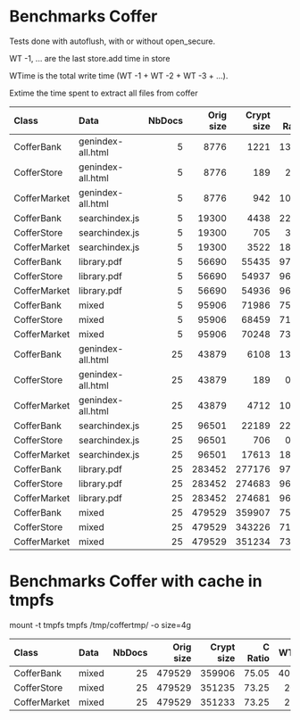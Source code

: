 # Benchmarks Coffer

Tests done with autoflush, with or without open_secure.

WT -1, ... are the last store.add time in store

WTime is the total write time (WT -1 + WT -2 + WT -3 + ...).

Extime the time spent to extract all files from coffer

| Class             | Data              | NbDocs | Orig size | Crypt size | C Ratio | WTime  | Extime | WT -1 | WT -2 | WT -3 | WT -4 |
|:------------------|:------------------|-------:|----------:|-----------:|--------:|-------:|-------:|------:|------:|------:|------:|
|CofferBank         |genindex-all.html  |      5 |      8776 |       1221 |   13.92 |   0.35 |   0.08 |  0.04 |  0.03 |  0.03 |  0.03 |
|CofferStore        |genindex-all.html  |      5 |      8776 |        189 |    2.15 |   0.34 |   0.03 |  0.06 |  0.06 |  0.07 |  0.06 |
|CofferMarket       |genindex-all.html  |      5 |      8776 |        942 |   10.74 |   0.40 |   0.06 |  0.07 |  0.07 |  0.07 |  0.07 |
|CofferBank         |searchindex.js     |      5 |     19300 |       4438 |   22.99 |   0.39 |   0.14 |  0.09 |  0.07 |  0.06 |  0.06 |
|CofferStore        |searchindex.js     |      5 |     19300 |        705 |    3.65 |   0.96 |   0.06 |  0.19 |  0.19 |  0.19 |  0.18 |
|CofferMarket       |searchindex.js     |      5 |     19300 |       3522 |   18.25 |   1.03 |   0.10 |  0.19 |  0.20 |  0.20 |  0.19 |
|CofferBank         |library.pdf        |      5 |     56690 |      55435 |   97.79 |   2.68 |   0.65 |  0.62 |  0.52 |  0.45 |  0.33 |
|CofferStore        |library.pdf        |      5 |     56690 |      54937 |   96.91 |   2.55 |   0.35 |  0.46 |  0.45 |  0.45 |  0.44 |
|CofferMarket       |library.pdf        |      5 |     56690 |      54936 |   96.91 |   2.65 |   0.31 |  0.48 |  0.47 |  0.47 |  0.47 |
|CofferBank         |mixed              |      5 |     95906 |      71986 |   75.06 |   9.94 |   1.05 |  3.21 |  2.53 |  1.84 |  1.12 |
|CofferStore        |mixed              |      5 |     95906 |      68459 |   71.38 |   4.17 |   0.39 |  0.77 |  0.77 |  0.77 |  0.77 |
|CofferMarket       |mixed              |      5 |     95906 |      70248 |   73.25 |   4.58 |   0.60 |  0.83 |  0.83 |  0.84 |  0.84 |
|CofferBank         |genindex-all.html  |     25 |     43879 |       6108 |   13.92 |   1.47 |   0.38 |  0.09 |  0.08 |  0.08 |  0.08 |
|CofferStore        |genindex-all.html  |     25 |     43879 |        189 |    0.43 |   1.65 |   0.11 |  0.06 |  0.06 |  0.06 |  0.06 |
|CofferMarket       |genindex-all.html  |     25 |     43879 |       4712 |   10.74 |   1.90 |   0.33 |  0.07 |  0.07 |  0.07 |  0.07 |
|CofferBank         |searchindex.js     |     25 |     96501 |      22189 |   22.99 |   3.98 |   0.69 |  0.24 |  0.23 |  0.23 |  0.23 |
|CofferStore        |searchindex.js     |     25 |     96501 |        706 |    0.73 |   4.85 |   0.25 |  0.18 |  0.18 |  0.18 |  0.18 |
|CofferMarket       |searchindex.js     |     25 |     96501 |      17613 |   18.25 |   5.09 |   0.49 |  0.20 |  0.20 |  0.20 |  0.20 |
|CofferBank         |library.pdf        |     25 |    283452 |     277176 |   97.79 |  67.14 |   3.15 |  7.29 |  6.32 |  6.04 |  6.57 |
|CofferStore        |library.pdf        |     25 |    283452 |     274683 |   96.91 |  11.89 |   1.27 |  0.42 |  0.42 |  0.42 |  0.42 |
|CofferMarket       |library.pdf        |     25 |    283452 |     274681 |   96.91 |  13.02 |   1.49 |  0.47 |  0.46 |  0.47 |  0.45 |
|CofferBank         |mixed              |     25 |    479529 |     359907 |   75.05 | 376.83 |   5.49 | 34.70 | 31.81 | 24.67 | 35.77 |
|CofferStore        |mixed              |     25 |    479529 |     343226 |   71.58 |  20.94 |   1.89 |  0.76 |  0.73 |  0.78 |  0.74 |
|CofferMarket       |mixed              |     25 |    479529 |     351234 |   73.25 |  22.38 |   3.19 |  0.82 |  0.83 |  0.81 |  0.92 |


# Benchmarks Coffer with cache in tmpfs

mount -t tmpfs tmpfs /tmp/coffertmp/ -o size=4g

| Class             | Data              | NbDocs | Orig size | Crypt size | C Ratio | WTime  | Extime | WT -1 | WT -2 | WT -3 | WT -4 |
|:------------------|:------------------|-------:|----------:|-----------:|--------:|-------:|-------:|------:|------:|------:|------:|
|CofferBank         |mixed              |     25 |    479529 |     359906 |   75.05 | 407.81 |   5.23 | 35.90 | 16.82 | 24.39 | 36.31 |
|CofferStore        |mixed              |     25 |    479529 |     351235 |   73.25 |  20.84 |   1.80 |  0.76 |  0.76 |  0.77 |  0.78 |
|CofferMarket       |mixed              |     25 |    479529 |     351233 |   73.25 |  22.80 |   2.89 |  0.83 |  0.83 |  0.82 |  0.82 |
